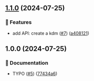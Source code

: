 ## [1.1.0](https://github.com/jaychoww/docs-demo/compare/v1.0.0-kdm...v1.1.0-kdm) (2024-07-25)

### 🚀 Features

* add API: create a kdm ([#7](https://github.com/jaychoww/docs-demo/issues/7)) ([a408121](https://github.com/jaychoww/docs-demo/commit/a408121a58a9d6abad8aba1ff8edb3283aec544d))

## 1.0.0 (2024-07-25)

### 📝 Documentation

* TYPO ([#5](https://github.com/jaychoww/docs-demo/issues/5)) ([77434a6](https://github.com/jaychoww/docs-demo/commit/77434a6470bbc78400b64ccfa1390734daf413f7))
